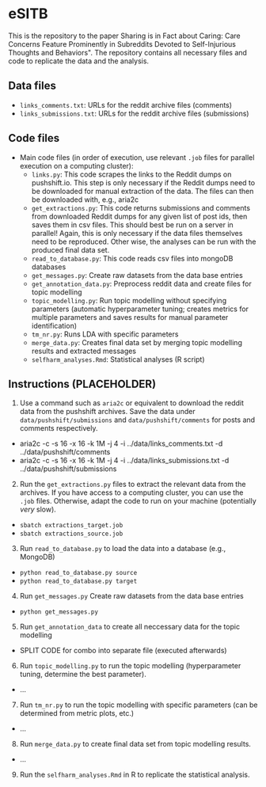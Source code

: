 # eSITB

This is the repository to the paper Sharing is in Fact about Caring: Care Concerns Feature Prominently in Subreddits Devoted to Self-Injurious Thoughts and Behaviors".
The repository contains all necessary files and code to replicate the data and the analysis.

## Data files

- `links_comments.txt`: URLs for the reddit archive files (comments)
- `links_submissions.txt`: URLs for the reddit archive files (submissions)

## Code files

* Main code files (in order of execution, use relevant `.job` files for parallel execution on a computing cluster):
  * `links.py`: This code scrapes the links to the Reddit dumps on pushshift.io. This step is only necessary if the Reddit dumps need to be downloaded for manual extraction of the data. The files can then be downloaded with, e.g., aria2c
  * `get_extractions.py`: This code returns submissions and comments from downloaded Reddit dumps for any given list of post ids, then saves them in csv files. This should best be run on a server in parallel! Again, this is only necessary if the data files themselves need to be reproduced. Other wise, the analyses can be run with the produced final data set.
  * `read_to_database.py`: This code reads csv files into mongoDB databases
  * `get_messages.py`: Create raw datasets from the data base entries
  * `get_annotation_data.py`: Preprocess reddit data and create files for topic modelling
  * `topic_modelling.py`: Run topic modelling without specifying parameters (automatic hyperparameter tuning; creates metrics for multiple parameters and saves results for manual parameter identification)
  * `tm_nr.py`: Runs LDA with specific parameters
  * `merge_data.py`: Creates final data set by merging topic modelling results and extracted messages
  * `selfharm_analyses.Rmd`: Statistical analyses (R script)

## Instructions (PLACEHOLDER)

1. Use a command such as `aria2c` or equivalent to download the reddit data from the pushshift archives. Save the data under `data/pushshift/submissions` and `data/pushshift/comments` for posts and comments respectively.
  - aria2c -c -s 16 -x 16 -k 1M -j 4 -i ../data/links_comments.txt -d ../data/pushshift/comments
  - aria2c -c -s 16 -x 16 -k 1M -j 4 -i ../data/links_submissions.txt -d ../data/pushshift/submissions
2. Run the `get_extractions.py` files to extract the relevant data from the archives. If you have access to a computing cluster, you can use the `.job` files. Otherwise, adapt the code to run on your machine (potentially *very* slow).
  - `sbatch extractions_target.job`
  - `sbatch extractions_source.job`
3. Run `read_to_database.py` to load the data into a database (e.g., MongoDB)
  - `python read_to_database.py source`
  - `python read_to_database.py target`
4. Run `get_messages.py` Create raw datasets from the data base entries
- `python get_messages.py`
5. Run `get_annotation_data` to create all neccessary data for the topic modelling
  - SPLIT CODE for combo into separate file (executed afterwards)
6. Run `topic_modelling.py` to run the topic modelling (hyperparameter tuning, determine the best parameter). 
  - ... 
7. Run `tm_nr.py` to run the topic modelling with specific parameters (can be determined from metric plots, etc.)
  - ...
8. Run `merge_data.py` to create final data set from topic modelling results.
  - ...
9. Run the `selfharm_analyses.Rmd` in R to replicate the statistical analysis.
